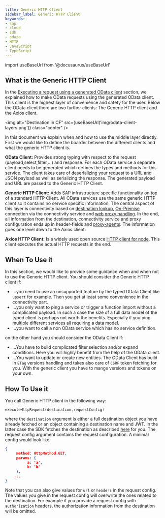 ```yaml
---
title: Generic HTTP Client
sidebar_label: Generic HTTP Client
keywords:
- sap
- cloud
- sdk
- odata
- HTTP
- JavaScript
- TypeScript
---
```


import useBaseUrl from '@docusaurus/useBaseUrl'

## What is the Generic HTTP Client

In the [Executing a request using a generated OData client](./execute-odata-request.mdx) section, we explained how to make OData requests using the generated OData client.
This client is the highest layer of convenience and safety for the user.
Below the OData client there are two further clients: The Generic HTTP client and the Axios client.

<img alt="Destination in CF" src={useBaseUrl('img/odata-client-layers.png')} class="center" />

In this document we explain when and how to use the middle layer directly.
First we would like to define the boarder between the different clients and what the generic HTTP client is. 

**OData Client:** Provides strong typing with respect to the request (payload,select,filter,...) and response. 
For each OData service a separate client needs to be generated which defines the types and methods for this service.
The client takes care of deserializing your request to a URL and JSON payload as well as serializing the response.
The generated payload and URL are passed to the Generic HTTP Client.

**Generic HTTP Client:** Adds SAP infrastructure specific functionality on top of a standard HTTP Client.
All OData services use the same generic HTTP client so it contains no service specific information.
The central aspect of this layer is connectivity based on [destination lookup](../connectivity/destination.md), [On-Premise](../connectivity/on-premise.md) connection via the connectivity service and [web proxy handling](../connectivity/proxy.md).
In the end, all information from the destination, connectivity service and proxy configuration ends up in header-fields and [proxy-agents](https://www.npmjs.com/package/proxy-agent).
The information goes one level down to the Axios client.

**Axios HTTP Client:**  Is a widely used open source [HTTP client for node](https://www.npmjs.com/package/axios). 
This client executes the actual HTTP requests in the end.
 
## When To Use it

In this section, we would like to provide some guidance when and when not to use the Generic HTTP client.
You should consider the Generic HTTP client if:
- ...you need to use an unsupported feature by the typed OData Client like `upsert` for example. 
Then you get at least some convenience in the connectivity part.
- ...you only want to ping a service or trigger a function import without a complicated payload. 
In such a case the size of a full data model of the typed client is perhaps not worth the benefits. 
Especially if you ping multiple different services all requiring a data model.
- ...you want to call a non OData service which has no service definition.

on the other hand you should consider the OData Client if:
- ...You have to build complicated filter,selection and/or expand conditions. 
Here you will highly benefit from the help of the OData client.
- ...You want to update or create new entities. 
The OData Client has build in `ETag` versions handling and takes also care of `CSRF` token fetching for you. 
With the generic client you have to mange versions and tokens on your own.
 
## How To Use it

You call Generic HTTP client in the following way:

```JS
executeHttpRequest(destination,requestConfig)
```

where the `destination` argument is either a full destination object you have already fetched or an object containing a destination name and JWT.
In the latter case the SDK fetches the destination as described [here](../connectivity/destination.md) for you.
The request config argument contains the request configuration. 
A minimal config would look like:
```JSON
{
     method: HttpMethod.GET,
     params: {
          a: 'a',
          b: 'b'
     },
    ...
}
```

Note that you can also give values for `url` or `headers` in the request config. 
The values you give in the request config will overwrite the ones related to the destination.
For example if you provide a request config with `authorization` headers, the authorization information from the destination will be omitted.
